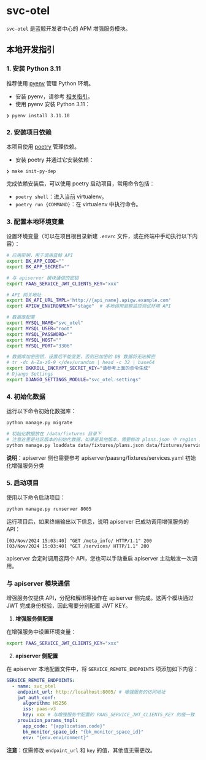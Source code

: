# svc-otel

`svc-otel` 是蓝鲸开发者中心的 APM 增强服务模块。

## 本地开发指引

### 1. 安装 Python 3.11

推荐使用 [pyenv](https://github.com/pyenv/pyenv) 管理 Python 环境。

- 安装 pyenv，请参考 [相关指引](https://github.com/pyenv/pyenv#getting-pyenv)。
- 使用 pyenv 安装 Python 3.11：

```shell
❯ pyenv install 3.11.10
```

### 2. 安装项目依赖

本项目使用 [poetry](https://python-poetry.org/) 管理依赖。

- 安装 poetry 并通过它安装依赖：

```shell
❯ make init-py-dep
```

完成依赖安装后，可以使用 poetry 启动项目，常用命令包括：

- `poetry shell`：进入当前 virtualenv。
- `poetry run {COMMAND}`：在 virtualenv 中执行命令。

### 3. 配置本地环境变量

设置环境变量（可以在项目根目录新建 `.envrc` 文件，或在终端中手动执行以下内容）：

```bash
# 应用密钥，用于调用蓝鲸 API
export BK_APP_CODE=""
export BK_APP_SECRET=""

# 与 apiserver 模块通信的密钥
export PAAS_SERVICE_JWT_CLIENTS_KEY="xxx"

# API 网关地址
export BK_API_URL_TMPL='http://{api_name}.apigw.example.com'
export APIGW_ENVIRONMENT="stage"  # 本地调用蓝鲸监控测试环境 API

# 数据库配置
export MYSQL_NAME="svc_otel"
export MYSQL_USER="root"
export MYSQL_PASSWORD=""
export MYSQL_HOST=""
export MYSQL_PORT="3306"

# 数据库加密密钥，设置后不能变更，否则已加密的 DB 数据将无法解密
# tr -dc A-Za-z0-9 </dev/urandom | head -c 32 | base64
export BKKRILL_ENCRYPT_SECRET_KEY="请参考上面的命令生成"
# Django Settings
export DJANGO_SETTINGS_MODULE="svc_otel.settings"
```

### 4. 初始化数据

运行以下命令初始化数据库：

```bash
python manage.py migrate

# 初始化数据放在 /data/fixtures 目录下
# 注意这里是社区版本的初始化数据，如果是其他版本，需要修改 plans.json 中 region 的值
python manage.py loaddata data/fixtures/plans.json data/fixtures/service.json
```

**说明**：apiserver 侧也需要参考 apiserver/paasng/fixtures/services.yaml 初始化增强服务分类

### 5. 启动项目

使用以下命令启动项目：

```bash
python manage.py runserver 8005
```

运行项目后，如果终端输出以下信息，说明 apiserver 已成功调用增强服务的 API：

```
[03/Nov/2024 15:03:40] "GET /meta_info/ HTTP/1.1" 200
[03/Nov/2024 15:03:40] "GET /services/ HTTP/1.1" 200
```

apiserver 会定时调用这两个 API，您也可以手动重启 apiserver 主动触发一次调用。

### 与 apiserver 模块通信

增强服务仅提供 API，分配和解绑等操作在 apiserver 侧完成。这两个模块通过 JWT 完成身份校验，因此需要分别配置 JWT KEY。

1. **增强服务侧配置**

在增强服务中设置环境变量：

```bash
export PAAS_SERVICE_JWT_CLIENTS_KEY="xxx"
```

2. **apiserver 侧配置**

在 apiserver 本地配置文件中，将 `SERVICE_REMOTE_ENDPOINTS` 项添加如下内容：

```yaml
SERVICE_REMOTE_ENDPOINTS:
  - name: svc_otel
    endpoint_url: http://localhost:8005/ # 增强服务的访问地址
    jwt_auth_conf:
      algorithm: HS256
      iss: paas-v3
      key: xxx # 与增强服务中配置的 PAAS_SERVICE_JWT_CLIENTS_KEY 的值一致
    provision_params_tmpl:
      app_code: "{application.code}"
      bk_monitor_space_id: "{bk_monitor_space_id}"
      env: "{env.environment}"
```

**注意**：仅需修改 `endpoint_url` 和 `key` 的值，其他值无需更改。
